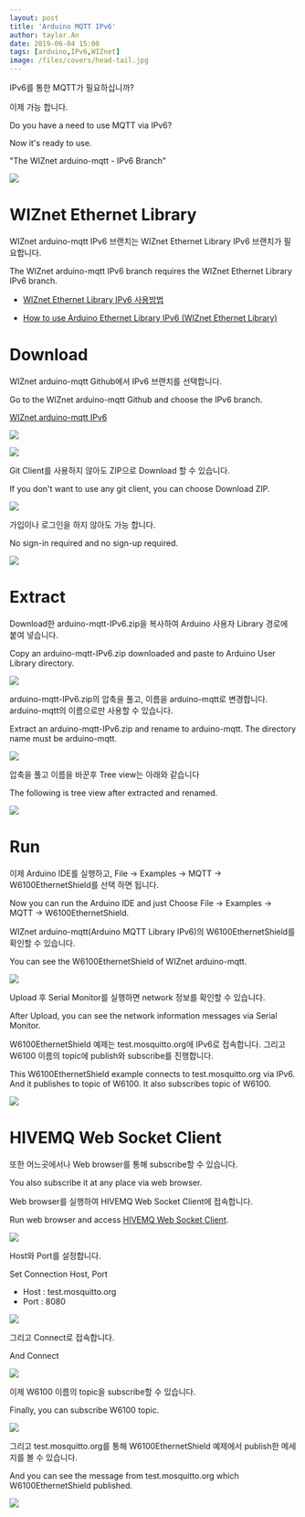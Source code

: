 ```yaml
---
layout: post
title: 'Arduino MQTT IPv6'
author: taylor.An
date: 2019-06-04 15:00
tags: [arduino,IPv6,WIZnet]
image: /files/covers/head-tail.jpg
---
```


<a id="forkme" href="https://github.com/WIZnet-ArduinoEthernet/arduino-mqtt/tree/IPv6"></a>

IPv6를 통한 MQTT가 필요하십니까?

이제 가능 합니다.

Do you have a need to use MQTT via IPv6?

Now it's ready to use.

"The WIZnet arduino-mqtt - IPv6 Branch"

![](/files/posts/2019-06-04/MQTT.jpg)

# WIZnet Ethernet Library

WIZnet arduino-mqtt IPv6 브랜치는 WIZnet Ethernet Library IPv6 브랜치가 필요합니다.

The WIZnet arduino-mqtt IPv6 branch requires the WIZnet Ethernet Library IPv6 branch.

* [WIZnet Ethernet Library IPv6 사용방법](https://github.com/Wiznet/Ethernet/wiki/Howtouse)

* [How to use Arduino Ethernet Library IPv6 (WIZnet Ethernet Library)](https://github.com/Wiznet/Ethernet/wiki/Howtouse)

# Download

WIZnet arduino-mqtt Github에서 IPv6 브랜치를 선택합니다.

Go to the WIZnet arduino-mqtt Github and choose the IPv6 branch.

[WIZnet arduino-mqtt IPv6](https://github.com/WIZnet-ArduinoEthernet/arduino-mqtt/tree/IPv6)

![](/files/posts/2019-06-04/1.jpg)

![](/files/posts/2019-06-04/2.jpg)

Git Client를 사용하지 않아도 ZIP으로 Download 할 수 있습니다.

If you don't want to use any git client, you can choose Download ZIP.

![](/files/posts/2019-06-04/3.jpg)

가입이나 로그인을 하지 않아도 가능 합니다.

No sign-in required and no sign-up required.

![](/files/posts/2019-06-04/4-download.jpg)

# Extract

Download한 arduino-mqtt-IPv6.zip을 복사하여 Arduino 사용자 Library 경로에 붙여 넣습니다.

Copy an arduino-mqtt-IPv6.zip downloaded and paste to Arduino User Library directory.

![](/files/posts/2019-06-04/5-copy-paste.jpg)

arduino-mqtt-IPv6.zip의 압축을 풀고, 이름을 arduino-mqtt로 변경합니다. arduino-mqtt의 이름으로만 사용할 수 있습니다.

Extract an arduino-mqtt-IPv6.zip and rename to arduino-mqtt. The directory name must be arduino-mqtt.

![](/files/posts/2019-06-04/6-extract.jpg)

압축을 풀고 이름을 바꾼후 Tree view는 아래와 같습니다

The following is tree view after extracted and renamed.

![](/files/posts/2019-06-04/6-extract-2.jpg)

# Run

이제 Arduino IDE를 실행하고, File -> Examples -> MQTT -> W6100EthernetShield를 선택 하면 됩니다.

Now you can run the Arduino IDE and just Choose File -> Examples -> MQTT -> W6100EthernetShield.

WIZnet arduino-mqtt(Arduino MQTT Library IPv6)의 W6100EthernetShield를 확인할 수 있습니다.

You can see the W6100EthernetShield of WIZnet arduino-mqtt.

![](/files/posts/2019-06-04/7.jpg)

Upload 후 Serial Monitor를 실행하면 network 정보를 확인할 수 있습니다.

After Upload, you can see the network information messages via Serial Monitor.

W6100EthernetShield 예제는 test.mosquitto.org에 IPv6로 접속합니다. 그리고 W6100 이름의 topic에 publish와 subscribe를 진행합니다.

This W6100EthernetShield example connects to test.mosquitto.org via IPv6. And it publishes to topic of W6100. It also subscribes topic of 
W6100.

![](/files/posts/2019-06-04/8.jpg)

# HIVEMQ Web Socket Client

또한 어느곳에서나 Web browser를 통해 subscribe할 수 있습니다.

You also subscribe it at any place via web browser.

Web browser를 실행하여 HIVEMQ Web Socket Client에 접속합니다.

Run web browser and access [HIVEMQ Web Socket Client](http://www.hivemq.com/demos/websocket-client/).

![](/files/posts/2019-06-04/9.jpg)

Host와 Port를 설정합니다.

Set Connection Host, Port

* Host : test.mosquitto.org
* Port : 8080

![](/files/posts/2019-06-04/10.jpg)

그리고 Connect로 접속합니다.

And Connect

![](/files/posts/2019-06-04/11.jpg)

이제 W6100 이름의 topic을 subscribe할 수 있습니다.

Finally, you can subscribe W6100 topic.

![](/files/posts/2019-06-04/12.jpg)

그리고 test.mosquitto.org를 통해 W6100EthernetShield 예제에서 publish한 메세지를 볼 수 있습니다.

And you can see the message from test.mosquitto.org which W6100EthernetShield published.

![](/files/posts/2019-06-04/13.jpg)

